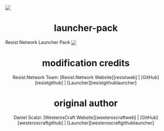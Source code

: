 ![](https://resist.network/images/128x128.png)
<h1 align="center">launcher-pack</h1>
Resist.Network Launcher Pack
<img align="center" src="https://i.imgur.com/Wpk2eS7.png">

<h1 align="center">modification credits</h1>
<p align="center">Resist.Network Team: [Resist.Network Website][resistweb] | [GitHub][resistgithub] | [Launcher][resistgithublauncher]</p>

<h1 align="center">original author</h1>
<p align="center">Daniel Scalzi: [WesterosCraft Website][westeroscraftweb] | [GitHub][westeroscraftgithub] | [Launcher][westeroscraftgithublauncher]</p>


[westeroscraftweb]: https://www.westeroscraft.com/
[westeroscraftgithub]: https://github.com/WesterosCraftCode
[westeroscraftgithublauncher]: https://github.com/WesterosCraftCode/ElectronLauncher

[resistweb]: https://resist.network/
[resistgithub]: https://github.com/resist-network
[resistgithublauncher]: https://github.com/resist-network/launcher-pack
